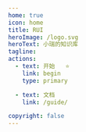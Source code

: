 ```yaml
---
home: true
icon: home
title: RUI
heroImage: /logo.svg
heroText: 小瑞的知识库
tagline: 
actions:
  - text: 开始   ⭐
    link: begin
    type: primary

  - text: 文档
    link: /guide/

copyright: false
---
```




